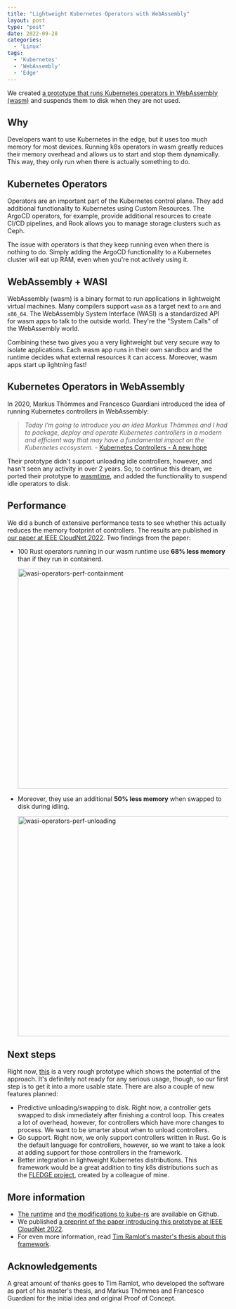 ```yaml
---
title: "Lightweight Kubernetes Operators with WebAssembly"
layout: post
type: "post"
date: 2022-09-28
categories:
  - 'Linux'
tags:
  - 'Kubernetes'
  - 'WebAssembly'
  - 'Edge'
---
```



We created [a prototype that runs Kubernetes operators in WebAssembly (wasm)](https://github.com/IBCNServices/wasm-operator) and suspends them to disk when they are not used.

## Why

Developers want to use Kubernetes in the edge, but it uses too much memory for most devices. Running k8s operators in wasm greatly reduces their memory overhead and allows us to start and stop them dynamically. This way, they only run when there is actually something to do.

## Kubernetes Operators

Operators are an important part of the Kubernetes control plane. They add additional functionality to Kubernetes using Custom Resources. The ArgoCD operators, for example, provide additional resources to create CI/CD pipelines, and Rook allows you to manage storage clusters such as Ceph.

The issue with operators is that they keep running even when there is nothing to do. Simply adding the ArgoCD functionality to a Kubernetes cluster will eat up RAM, even when you're not actively using it.

## WebAssembly + WASI

WebAssembly (wasm) is a binary format to run applications in lightweight virtual machines. Many compilers support `wasm` as a target next to `arm` and `x86_64`. The WebAssembly System Interface (WASI) is a standardized API for wasm apps to talk to the outside world. They're the "System Calls" of the WebAssembly world.

Combining these two gives you a very lightweight but very secure way to isolate applications. Each wasm app runs in their own sandbox and the runtime decides what external resources it can access. Moreover, wasm apps start up lightning fast!

## Kubernetes Operators in WebAssembly

In 2020, Markus Thömmes and Francesco Guardiani introduced the idea of running Kubernetes controllers in WebAssembly:

> *Today I’m going to introduce you an idea Markus Thömmes and I had to package, deploy and operate Kubernetes controllers in a modern and efficient way that may have a fundamental impact on the Kubernetes ecosystem.* - [Kubernetes Controllers - A new hope](https://slinkydeveloper.com/Kubernetes-controllers-A-New-Hope/)

Their prototype didn't support unloading idle controllers, however, and hasn't seen any activity in over 2 years. So, to continue this dream, we ported their prototype to [wasmtime](https://wasmtime.dev/), and added the functionality to suspend idle operators to disk.

## Performance

We did a bunch of extensive performance tests to see whether this actually reduces the memory footprint of controllers. The results are published in [our paper at IEEE CloudNet 2022](https://arxiv.org/abs/2209.01077). Two findings from the paper:

* 100 Rust operators running in our wasm runtime use **68% less memory** than if they run in containerd.

  <img src="/img/2022/wasi-operators-perf-containment.png" alt="wasi-operators-perf-containment" width="500"/>


* Moreover, they use an additional **50% less memory** when swapped to disk during idling.

  <img src="/img/2022/wasi-operators-perf-unloading.png" alt="wasi-operators-perf-unloading" width="500"/>

## Next steps

Right now, [this](https://github.com/IBCNServices/wasm-operator) is a very rough prototype which shows the potential of the approach. It's definitely not ready for any serious usage, though, so our first step is to get it into a more usable state. There are also a couple of new features planned:

* Predictive unloading/swapping to disk. Right now, a controller gets swapped to disk immediately after finishing a control loop. This creates a lot of overhead, however, for controllers which have more changes to process. We want to be smarter about when to unload controllers.
* Go support. Right now, we only support controllers written in Rust. Go is the default language for controllers, however, so we want to take a look at adding support for those controllers in the framework.
* Better integration in lightweight Kubernetes distributions. This framework would be a great addition to tiny k8s distributions such as the [FLEDGE project](https://www.google.com/url?sa=t&rct=j&q=&esrc=s&source=web&cd=&ved=2ahUKEwjtjKX46bf6AhWlgf0HHa1VDk0QFnoECCEQAQ&url=https%3A%2F%2Fbiblio.ugent.be%2Fpublication%2F8635821%2Ffile%2F8635824.pdf&usg=AOvVaw3k5JONOhwhwNssosrX4Tpr), created by a colleague of mine.

## More information

* [The runtime](https://github.com/IBCNServices/wasm-operator) and [the modifications to kube-rs](https://github.com/IBCNServices/kube-rs) are available on Github.
* We published [a preprint of the paper introducing this prototype at IEEE CloudNet 2022](https://arxiv.org/abs/2209.01077).
* For even more information, read [Tim Ramlot's master's thesis about this framework](https://lib.ugent.be/fulltxt/RUG01/003/063/694/RUG01-003063694_2022_0001_AC.pdf).

## Acknowledgements

A great amount of thanks goes to Tim Ramlot, who developed the software as part of his master's thesis, and Markus Thömmes and Francesco Guardiani for the initial idea and original Proof of Concept.

